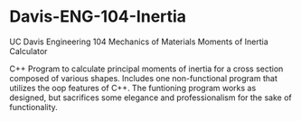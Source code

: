 # Davis-ENG-104-Inertia
UC Davis Engineering 104 Mechanics of Materials Moments of Inertia Calculator

C++ Program to calculate principal moments of inertia for a cross section composed of various shapes.  Includes one non-functional program that utilizes the oop features of C++.  The funtioning program works as designed, but sacrifices some elegance and professionalism for the sake of functionality. 
